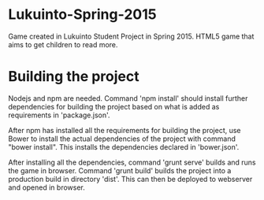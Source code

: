 # Lukuinto-Spring-2015
Game created in Lukuinto Student Project in Spring 2015. HTML5 game that aims to get children to read more.


# Building the project

Nodejs and npm are needed. Command 'npm install' should install further dependencies for building the project based on what is added as requirements in 'package.json'.

After npm has installed all the requirements for building the project, use Bower to install the actual dependencies of the project with command "bower install". This installs the dependencies declared in 'bower.json'.

After installing all the dependencies, command 'grunt serve' builds and runs the game in browser. Command 'grunt build' builds the project into a production build in directory 'dist'. This can then be deployed to webserver and opened in browser.
